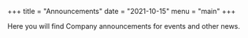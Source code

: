 +++
title = "Announcements"
date = "2021-10-15"
menu = "main"
+++

Here you will find Company announcements for events and other news.